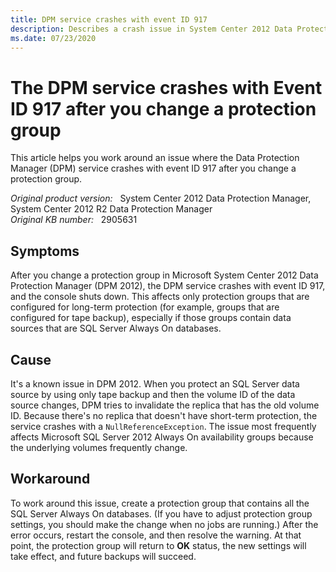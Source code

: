 ```yaml
---
title: DPM service crashes with event ID 917
description: Describes a crash issue in System Center 2012 Data Protection Manager that affects only protection groups that are configured for long-term protection.
ms.date: 07/23/2020
---
```

# The DPM service crashes with Event ID 917 after you change a protection group

This article helps you work around an issue where the Data Protection Manager (DPM) service crashes with event ID 917 after you change a protection group.

_Original product version:_ &nbsp; System Center 2012 Data Protection Manager, System Center 2012 R2 Data Protection Manager  
_Original KB number:_ &nbsp; 2905631

## Symptoms

After you change a protection group in Microsoft System Center 2012 Data Protection Manager (DPM 2012), the DPM service crashes with event ID 917, and the console shuts down. This affects only protection groups that are configured for long-term protection (for example, groups that are configured for tape backup), especially if those groups contain data sources that are SQL Server Always On databases.

## Cause

It's a known issue in DPM 2012. When you protect an SQL Server data source by using only tape backup and then the volume ID of the data source changes, DPM tries to invalidate the replica that has the old volume ID. Because there's no replica that doesn't have short-term protection, the service crashes with a `NullReferenceException`. The issue most frequently affects Microsoft SQL Server 2012 Always On availability groups because the underlying volumes frequently change.

## Workaround

To work around this issue, create a protection group that contains all the SQL Server Always On databases. (If you have to adjust protection group settings, you should make the change when no jobs are running.) After the error occurs, restart the console, and then resolve the warning. At that point, the protection group will return to **OK** status, the new settings will take effect, and future backups will succeed.
